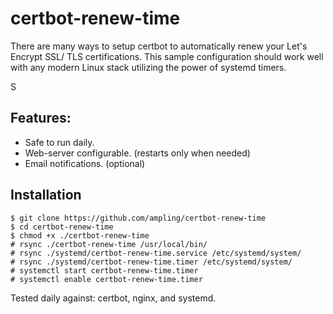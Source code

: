 # certbot-renew-time


There are many ways to setup certbot to automatically renew your Let's Encrypt SSL/ TLS certifications. This sample configuration should work well with any modern Linux stack utilizing the power of systemd timers.

S
## Features:
* Safe to run daily. 
* Web-server configurable. (restarts only when needed)
* Email notifications. (optional)


## Installation
```
$ git clone https://github.com/ampling/certbot-renew-time
$ cd certbot-renew-time
$ chmod +x ./certbot-renew-time
# rsync ./certbot-renew-time /usr/local/bin/
# rsync ./systemd/certbot-renew-time.service /etc/systemd/system/
# rsync ./systemd/certbot-renew-time.timer /etc/systemd/system/
# systemctl start certbot-renew-time.timer
# systemctl enable certbot-renew-time.timer
```

Tested daily against:  certbot, nginx, and systemd.
